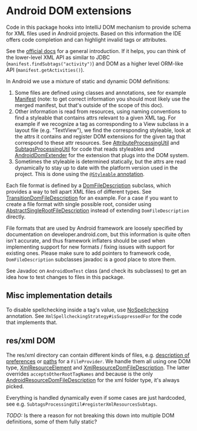 # Android DOM extensions

Code in this package hooks into IntelliJ DOM mechanism to provide schema for XML files used in Android projects. Based on this information
the IDE offers code completion and can highlight invalid tags or attributes.

See the [official docs](http://www.jetbrains.org/intellij/sdk/docs/reference_guide/frameworks_and_external_apis/xml_dom_api.html) for a
general introduction. If it helps, you can think of the lower-level XML API as similar to JDBC (`manifest.findSubtags("activity")`) and
DOM as a higher level ORM-like API (`manifest.getActivities()`).

In Android we use a mixture of static and dynamic DOM definitions:
1. Some files are defined using classes and annotations, see for example [Manifest](manifest/Manifest.java) (note: to get correct
   information you should most likely use the merged manifest, but that's outside of the scope of this doc).
2. Other information is read from resources, using naming conventions to find a styleable that contains attrs relevant to a given XML tag.
   For example if we recognize a tag as corresponding to a View subclass in a layout file (e.g. "TextView"), we find the corresponding
   styleable, look at the attrs it contains and register DOM extensions for the given tag that correspond to these attr resources.
   See [AttributeProcessingUtil](AttributeProcessingUtil.java) and [SubtagsProcessingUtil](SubtagsProcessingUtil.java) for code that
   reads styleables and [AndroidDomExtender](AndroidDomExtender.java) for the extension that plugs into the DOM system.
3. Sometimes the styleable is determined statically, but the attrs are read dynamically to stay up to date with the platform version used
   in the project. This is done using the [`@Styleable` annotation](Styleable.java).

Each file format is defined by a
[DomFileDescription](../../../../../../../../idea/xml/dom-openapi/src/com/intellij/util/xml/DomFileDescription.java) subclass, which
provides a way to tell apart XML files of different types. See [TransitionDomFileDescription](transition/TransitionDomFileDescription.java)
for an example. For a case if you want to create a file format with single possible root, consider using
[AbstractSingleRootFileDescription](AbstractSingleRootFileDescription.java) instead of extending `DomFileDescription` directly.

File formats that are used by Android framework are loosely specified by documentation on developer.android.com, but this information is
quite often isn't accurate, and thus framework inflaters should be used when implementing support for new formats / fixing issues with
support for existing ones. Please make sure to add pointers to framework code, `DomFileDescription` subclasses javadoc is a good place to
store them.

See Javadoc on `AndroidDomTest` class (and check its subclasses) to get an idea how to test changes to files in this package.

## Misc implementation details

To disable spellchecking inside a tag's value, use
[NoSpellchecking](../../../../../../../../idea/spellchecker/src/com/intellij/spellchecker/xml/NoSpellchecking.java) annotation. See
`XmlSpellcheckingStrategy#isSuppressedFor` for the code that implements that.

## res/xml DOM

The res/xml directory can contain different kinds of files, e.g.
[description of preferences](https://developer.android.com/guide/topics/ui/settings/) or
[paths](https://developer.android.com/reference/android/support/v4/content/FileProvider#SpecifyFiles) for a `FileProvider`. We handle them
all using one DOM type, [XmlResourceElement](xml/XmlResourceElement.java) and
[XmlResourceDomFileDescription](xml/XmlResourceDomFileDescription.java). The latter overrides `acceptsOtherRootTagNames` and because is the
only [AndroidResourceDomFileDescription](AndroidResourceDomFileDescription.java) for the xml folder type, it's always picked.

Everything is handled dynamically even if some cases are just hardcoded, see e.g. `SubtagsProcessingUtil#registerXmlResourcesSubtags`.

*TODO:* Is there a reason for not breaking this down into multiple DOM definitions, some of them fully static?
